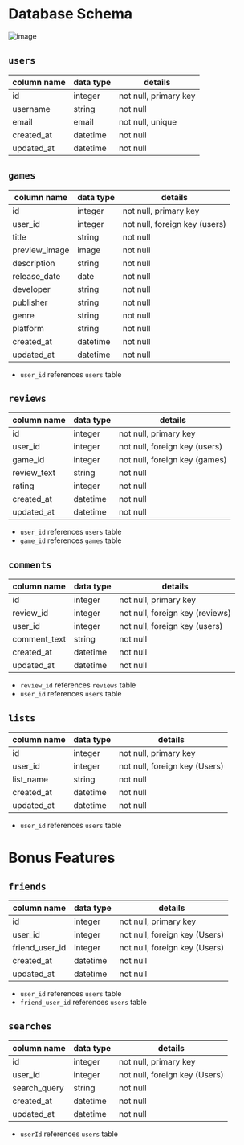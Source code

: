 # **Database Schema**

![image](https://user-images.githubusercontent.com/37425403/220238912-7a34cd12-30ca-4efd-963b-2a51e047703f.png)


## `users`

| column name | data type | details                   |
|-------------|-----------|---------------------------|
| id          | integer   | not null, primary key     |
| username    | string    | not null                  |
| email       | email     | not null, unique          |
| created_at  | datetime  | not null                  |
| updated_at  | datetime  | not null                  |

## `games`

| column name  | data type | details                      |
|--------------|-----------|------------------------------|
| id           | integer   | not null, primary key        |
| user_id      | integer   | not null, foreign key (users)|
| title        | string    | not null                     |
| preview_image| image     | not null                     |
| description  | string    | not null                     |
| release_date | date      | not null                     |
| developer    | string    | not null                     |
| publisher    | string    | not null                     |
| genre        | string    | not null                     |
| platform     | string    | not null                     |
| created_at   | datetime  | not null                     |
| updated_at   | datetime  | not null                     |

* `user_id` references `users` table

## `reviews`

| column name   | data type | details                       |
|---------------|-----------|-------------------------------|
| id            | integer   | not null, primary key         |
| user_id       | integer   | not null, foreign key (users) |
| game_id       | integer   | not null, foreign key (games) |
| review_text   | string    | not null                      |
| rating        | integer   | not null                      |
| created_at    | datetime  | not null                      |
| updated_at    | datetime  | not null                      |

* `user_id` references `users` table
* `game_id` references `games` table

## `comments`

| column name   | data type | details                        |
|---------------|-----------|--------------------------------|
| id            | integer   | not null, primary key          |
| review_id     | integer   | not null, foreign key (reviews)|
| user_id       | integer   | not null, foreign key (users)  |
| comment_text  | string    | not null                       |
| created_at    | datetime  | not null                       |
| updated_at    | datetime  | not null                       |

* `review_id` references `reviews` table
* `user_id` references `users` table

## `lists`

| column name   | data type | details                        |
|---------------|-----------|--------------------------------|
| id            | integer   | not null, primary key          |
| user_id       | integer   | not null, foreign key (Users)  |
| list_name     | string    | not null                       |
| created_at    | datetime  | not null                       |
| updated_at    | datetime  | not null                       |

* `user_id` references `users` table

# Bonus Features

## `friends`

| column name   | data type | details                        |
|---------------|-----------|--------------------------------|
| id            | integer   | not null, primary key          |
| user_id       | integer   | not null, foreign key (Users)  |
| friend_user_id| integer   | not null, foreign key (Users)  |
| created_at    | datetime  | not null                       |
| updated_at    | datetime  | not null                       |

* `user_id` references `users` table
* `friend_user_id` references `users` table

## `searches`

| column name   | data type | details                        |
|---------------|-----------|--------------------------------|
| id            | integer   | not null, primary key          |
| user_id       | integer   | not null, foreign key (Users)  |
| search_query  | string    | not null                       |
| created_at    | datetime  | not null                       |
| updated_at    | datetime  | not null                       |

* `userId` references `users` table
